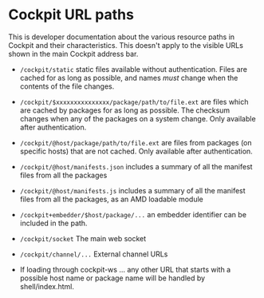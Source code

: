 
Cockpit URL paths
=================

This is developer documentation about the various resource paths in Cockpit
and their characteristics. This doesn't apply to the visible URLs shown
in the main Cockpit address bar.

 * ```/cockpit/static``` static files available without authentication. Files
   are cached for as long as possible, and names *must* change when the
   contents of the file changes.

 * ```/cockpit/$xxxxxxxxxxxxxxx/package/path/to/file.ext``` are files which
   are cached by packages for as long as possible. The checksum changes when
   any of the packages on a system change. Only available after authentication.

 * ```/cockpit/@host/package/path/to/file.ext``` are files from packages (on
   specific hosts) that are not cached. Only available after authentication.

 * ```/cockpit/@host/manifests.json``` includes a summary of all the manifest
   files from all the packages

 * ```/cockpit/@host/manifests.js``` includes a summary of all the manifest
   files from all the packages, as an AMD loadable module

 * ```/cockpit+embedder/$host/package/...``` an embedder identifier can be
   included in the path.

 * ```/cockpit/socket``` The main web socket

 * ```/cockpit/channel/...``` External channel URLs

 * If loading through cockpit-ws ... any other URL that starts with
   a possible host name or package name will be handled by shell/index.html.
